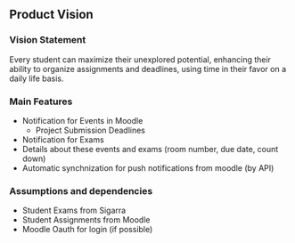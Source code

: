 ## Product Vision

### Vision Statement

Every student can maximize their unexplored potential, enhancing their ability to organize assignments and deadlines, using time in their favor on a daily life basis. 


### Main Features
- Notification for Events in Moodle 
    - Project Submission Deadlines
- Notification for Exams
- Details about these events and exams (room number, due date, count down)
- Automatic synchnization for push notifications from moodle (by API)


### Assumptions and dependencies
- Student Exams from Sigarra 
- Student Assignments from Moodle
- Moodle Oauth for login (if possible)